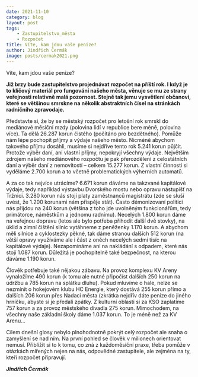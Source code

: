 ```yaml
---
date: 2021-11-10
category: blog
layout: post
tags:
    - Zastupitelstvo_města
    - Rozpočet
title: Víte, kam jdou vaše peníze?
author: Jindřich Čermák
image: posts/cermak2021.png
---
```

Víte, kam jdou vaše peníze?

**Již brzy bude zastupitelstvo projednávat rozpočet na příští rok. I když je to klíčový materiál pro fungování našeho města, věnuje se mu ze strany veřejnosti relativně malá pozornost. Stejně tak jemu vysvětlení občanovi, které se většinou smrskne na několik abstraktních čísel na stránkách radničního zpravodaje.**

Představte si, že by se městský rozpočet pro letošní rok smrskl do mediánové měsíční mzdy (polovina lidí v republice bere méně, polovina více). Ta dělá 26.287 korun čistého (počítáno pro bezdětného). Pomůže nám lépe pochopit příjmy a výdaje našeho město. Nicméně abychom takového příjmu dosáhli, musíme si nejdříve tento rok 5.241 korun půjčit. Protože výběr daní, ani vlastní příjmy, nepokryjí všechny výdaje. Největším zdrojem našeho mediánového rozpočtu je pak přerozdělení z celostátních daní a výběr daní z nemovitostí – celkem 15.277 korun. Z vlastní činnosti si vyděláme 2.700 korun a to včetně problematických výherních automatů.

A za co tak nejvíce utrácíme? 6.671 korun dáváme na takzvané kapitálové výdaje, tedy například výstavbu Dvorského mostu nebo opravu nástupišť na Tržnici. 3.280 korun nás stojí platy zaměstnanců magistrátu (zde se sluší uvést, že 1.200 korunami nám přispěje stát). Často démonizovaní politici nás přijdou na 240 korun (většina z toho jde uvolněným funkcionářům, tedy primátorce, náměstkům a jednomu radnímu). Necelých 1.800 korun dáme na veřejnou dopravu (letos ale bylo potřeba přihodit další dvě stovky), na úklid a zimní čištění silnic vytáhneme z peněženky 1.170 korun. A abychom měli silnice a cyklostezky pěkné, tak dáme stranou dalších 512 korun (na větší opravy využíváme ale i část z oněch necelých sedmi tisíc na kapitálové výdaje). Nezapomínáme ani na nakládání s odpadem, které nás stojí 1.087 korun. Důležitá je pochopitelně také bezpečnost, na kterou dáváme 1.190 korun.

Člověk potřebuje také nějakou zábavu. Na provoz komplexu KV Areny vynaložíme 490 korun (k tomu ale nutné připočíst dalších 250 korun na údržbu a 785 korun na splátku dluhu). Pokud mluvíme o hale, nelze se nezmínit o hokejovém klubu HC Energie, který dostává 255 korun přímo a dalších 206 korun přes Nadaci města (zkrátka nejdřív dáte peníze do jiného hrníčku, abyste si je předali zpátky. Z kulturní oblasti si za KSO zaplatíme 757 korun a za provoz městského divadla 275 korun. Mimochodem, na všechny naše základní školy dáme 1.037 korun. To je méně než za KV Arenu…

Cílem dnešní glosy nebylo plnohodnotně pokrýt celý rozpočet ale snaha o zamyšlení se nad ním. Na první pohled se člověk v milionech orientovat nemusí. Přiblížit si to k tomu, co zná z každoměsíční praxe, třeba pomůže v otázkách mířených nejen na nás, odpovědné zastupitele, ale zejména na ty, kteří rozpočet připravují.

***Jindřich Čermák***
